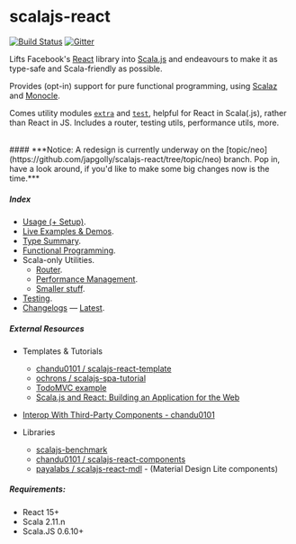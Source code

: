 scalajs-react
=============

[![Build Status](https://travis-ci.org/japgolly/scalajs-react.svg?branch=master)](https://travis-ci.org/japgolly/scalajs-react)
[![Gitter](https://badges.gitter.im/Join%20Chat.svg)](https://gitter.im/japgolly/scalajs-react?utm_source=badge&utm_medium=badge&utm_campaign=pr-badge&utm_content=badge)

Lifts Facebook's [React](https://facebook.github.io/react/) library into [Scala.js](http://www.scala-js.org/) and endeavours to make it as type-safe and Scala-friendly as possible.

Provides (opt-in) support for pure functional programming, using [Scalaz](https://github.com/scalaz/scalaz) and [Monocle](https://github.com/julien-truffaut/Monocle).

Comes utility modules [`extra`](extra/) and [`test`](test/), helpful for React in Scala(.js), rather than React in JS.
Includes a router, testing utils, performance utils, more.

<br>
#### ***Notice: A redesign is currently underway on the [topic/neo](https://github.com/japgolly/scalajs-react/tree/topic/neo) branch. Pop in, have a look around, if you'd like to make some big changes now is the time.***
<br>

##### Index

- [Usage (+ Setup)](doc/USAGE.md).
- [Live Examples & Demos](https://japgolly.github.io/scalajs-react/).
- [Type Summary](doc/TYPES.md).
- [Functional Programming](doc/FP.md).
- Scala-only Utilities.
  - [Router](doc/ROUTER.md).
  - [Performance Management](doc/PERFORMANCE.md).
  - [Smaller stuff](doc/EXTRA.md).
- [Testing](doc/TESTING.md).
- [Changelogs](doc/changelog) — [Latest](doc/changelog/0.11.1.md).


##### External Resources

* Templates & Tutorials
  * [chandu0101 / scalajs-react-template](https://github.com/chandu0101/scalajs-react-template)
  * [ochrons / scalajs-spa-tutorial](https://github.com/ochrons/scalajs-spa-tutorial)
  * [TodoMVC example](http://todomvc.com/examples/scalajs-react)
  * [Scala.js and React: Building an Application for the Web](https://scala-bility.blogspot.com/2015/05/scalajs-and-react-building-application.html)

* [Interop With Third-Party Components - chandu0101](https://github.com/chandu0101/scalajs-react-components/blob/master/doc/InteropWithThirdParty.md)

* Libraries
  * [scalajs-benchmark](https://github.com/japgolly/scalajs-benchmark/)
  * [chandu0101 / scalajs-react-components](https://github.com/chandu0101/scalajs-react-components)
  * [payalabs / scalajs-react-mdl](https://github.com/payalabs/scalajs-react-mdl) - (Material Design Lite components)


##### Requirements:
* React 15+
* Scala 2.11.n
* Scala.JS 0.6.10+


